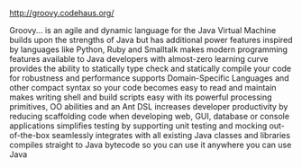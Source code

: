 http://groovy.codehaus.org/

Groovy...
is an agile and dynamic language for the Java Virtual Machine
builds upon the strengths of Java but has additional power features inspired by languages like Python, Ruby and Smalltalk
makes modern programming features available to Java developers with almost-zero learning curve
provides the ability to statically type check and statically compile your code for robustness and performance
supports Domain-Specific Languages and other compact syntax so your code becomes easy to read and maintain
makes writing shell and build scripts easy with its powerful processing primitives, OO abilities and an Ant DSL
increases developer productivity by reducing scaffolding code when developing web, GUI, database or console applications
simplifies testing by supporting unit testing and mocking out-of-the-box
seamlessly integrates with all existing Java classes and libraries
compiles straight to Java bytecode so you can use it anywhere you can use Java

